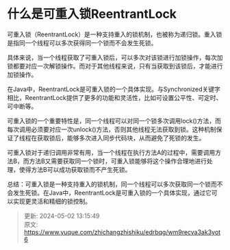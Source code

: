 # 什么是可重入锁ReentrantLock

可重入锁（ReentrantLock）是一种支持重入的锁机制，也被称为递归锁。重入锁是指同一个线程可以多次获得同一个锁而不会发生死锁。

具体来说，当一个线程获取了可重入锁后，可以多次对该锁进行加锁操作，每次加锁都要对应一次解锁操作。而对于其他线程来说，只有当获取到该锁后，才能进行加锁操作。

在Java中，ReentrantLock是可重入锁的一个具体实现。与Synchronized关键字相比，ReentrantLock提供了更多的功能和灵活性，比如可设置公平性、可定时、可中断等。

可重入锁的一个重要特性是，同一个线程可以对同一个锁多次调用lock()方法，而每次调用必须要对应一次unlock()方法，否则其他线程无法获取到锁。这种机制保证了线程在获取锁后，能够多次进入同步代码块，从而避免了死锁的发生。

可重入锁对于递归调用非常有用，当一个线程在执行方法A的过程中，需要调用方法B，而方法B又需要获取同一个锁时，可重入锁能够将这个操作合理地进行处理，使得方法B可以成功获取锁而不产生死锁。

总结：可重入锁是一种支持重入的锁机制，同一个线程可以多次获取同一个锁而不会发生死锁。在Java中，ReentrantLock是可重入锁的一个具体实现，通过它可以实现更灵活和精细的锁控制。



> 更新: 2024-05-02 13:15:49  
> 原文: <https://www.yuque.com/zhichangzhishiku/edrbqg/wm9recva3ak3yot6>
